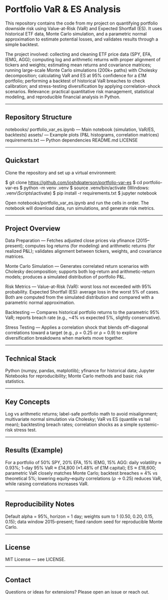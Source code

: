 # Portfolio VaR & ES Analysis

This repository contains the code from my project on quantifying portfolio downside risk using Value-at-Risk (VaR) and Expected Shortfall (ES). It uses historical ETF data, Monte Carlo simulation, and a parametric normal approximation to estimate potential losses, and validates results through a simple backtest.

The project involved: collecting and cleaning ETF price data (SPY, EFA, IEMG, AGG); computing log and arithmetic returns with proper alignment of tickers and weights; estimating mean returns and covariance matrices; running large-scale Monte Carlo simulations (200k+ paths) with Cholesky decomposition; calculating VaR and ES at 95% confidence for a £1M portfolio; performing a backtest of historical VaR breaches to check calibration; and stress-testing diversification by applying correlation-shock scenarios. Relevance: practical quantitative risk management, statistical modeling, and reproducible financial analysis in Python.

---

## Repository Structure

notebooks/
  portfolio_var_es.ipynb     — Main notebook (simulation, VaR/ES, backtests)
assets/                      — Example plots (P&L histograms, correlation matrices)
requirements.txt             — Python dependencies
README.md
LICENSE

---

## Quickstart

Clone the repository and set up a virtual environment:

$ git clone https://github.com/joshdpaterson/portfolio-var-es
$ cd portfolio-var-es
$ python -m venv .venv
$ source .venv/bin/activate    (Windows: .venv\Scripts\activate)
$ pip install -r requirements.txt
$ jupyter notebook

Open notebooks/portfolio_var_es.ipynb and run the cells in order. The notebook will download data, run simulations, and generate risk metrics.

---

## Project Overview

Data Preparation — Fetches adjusted close prices via yfinance (2015–present); computes log returns (for modeling) and arithmetic returns (for realized P&L); validates alignment between tickers, weights, and covariance matrices.

Monte Carlo Simulation — Generates correlated return scenarios with Cholesky decomposition; supports both log-return and arithmetic-return models; produces a simulated distribution of portfolio P&L.

Risk Metrics — Value-at-Risk (VaR): worst loss not exceeded with 95% probability. Expected Shortfall (ES): average loss in the worst 5% of cases. Both are computed from the simulated distribution and compared with a parametric normal approximation.

Backtesting — Compares historical portfolio returns to the parametric 95% VaR; reports breach rate (e.g., ~4% vs expected 5%, slightly conservative).

Stress Testing — Applies a correlation shock that blends off-diagonal correlations toward a target (e.g., ρ = 0.25 or ρ = 0.9) to explore diversification breakdowns when markets move together.

---

## Technical Stack

Python (numpy, pandas, matplotlib); yfinance for historical data; Jupyter Notebooks for reproducibility; Monte Carlo methods and basic risk statistics.

---

## Key Concepts

Log vs arithmetic returns; label-safe portfolio math to avoid misalignment; multivariate normal simulation via Cholesky; VaR vs ES (quantile vs tail mean); backtesting breach rates; correlation shocks as a simple systemic-risk stress test.

---

## Results (Example)

For a portfolio of 50% SPY, 20% EFA, 15% IEMG, 15% AGG: daily volatility ≈ 0.93%; 1-day 95% VaR ≈ £14,800 (≈1.48% of £1M capital); ES ≈ £18,600; parametric VaR closely matches Monte Carlo; backtest breaches ≈ 4% vs theoretical 5%; lowering equity–equity correlations (ρ → 0.25) reduces VaR, while raising correlations increases VaR.

---

## Reproducibility Notes

Default alpha = 95%, horizon = 1 day; weights sum to 1 (0.50, 0.20, 0.15, 0.15); data window 2015–present; fixed random seed for reproducible Monte Carlo.

---

## License

MIT License — see LICENSE.

---

## Contact

Questions or ideas for extensions? Please open an issue or reach out.
